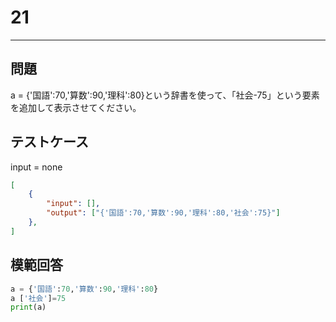 # 21

---
## 問題

a = {'国語':70,'算数':90,'理科':80}という辞書を使って、「社会-75」という要素を追加して表示させてください。
## テストケース
input = none
```json
[
	{
		"input": [],
		"output": ["{'国語':70,'算数':90,'理科':80,'社会':75}"]
  	},
]
```

## 模範回答
```python
a = {'国語':70,'算数':90,'理科':80}
a ['社会']=75
print(a)
```
